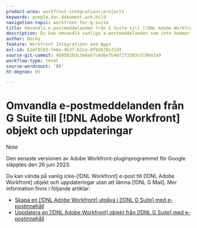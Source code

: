 ```yaml
---
product-area: workfront-integrations;projects
keywords: google,doc,dokument,ark,bild
navigation-topic: workfront-for-g-suite
title: Omvandla e-postmeddelanden från G Suite till [!DNL Adobe Workfront] objekt och uppdateringar
description: Du kan omvandla vanliga e-postmeddelanden som inte kommer från Workfront till [!DNL Adobe Workfront] objekt och uppdateringar utan att lämna G Mail.
author: Becky
feature: Workfront Integrations and Apps
exl-id: 62df8503-fe6e-4b37-b2ce-0fb5678c21d7
source-git-commit: 4b95828dc3e6a67c4dbefb46f173303c519643a9
workflow-type: tm+mt
source-wordcount: '89'
ht-degree: 0%

---
```


# Omvandla e-postmeddelanden från G Suite till [!DNL Adobe Workfront] objekt och uppdateringar

>[!NOTE]
>
>Den senaste versionen av Adobe Workfront-pluginprogrammet för Google släpptes den 26 juni 2023.

Du kan vända på vanlig icke-[!DNL Workfront] e-post till [!DNL Adobe Workfront] objekt och uppdateringar utan att lämna [!DNL G Mail]. Mer information finns i följande artiklar:

* [Skapa en [!DNL Adobe Workfront] utgåva i [!DNL G Suite] med e-postinnehåll](../../workfront-integrations-and-apps/workfront-for-g-suite/create-wf-issue-in-g-suite-using-email-content.md)
* [Uppdatera en [!DNL Adobe Workfront] objekt från [!DNL G Suite] med e-postinnehåll](../../workfront-integrations-and-apps/workfront-for-g-suite/update-wf-item-using-email-content.md)
